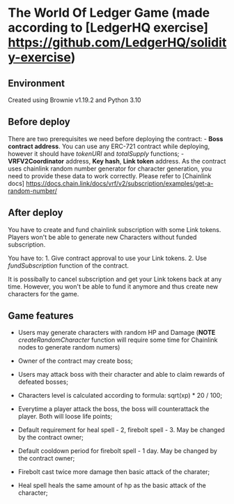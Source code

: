 # The World Of Ledger Game (made according to [LedgerHQ exercise] https://github.com/LedgerHQ/solidity-exercise)


## Environment
Created using Brownie v1.19.2 and Python 3.10

## Before deploy
There are two prerequisites we need before deploying the contract:
    - **Boss contract address**. You can use any ERC-721 contract while deploying, however it should have *tokenURI* and *totalSupply* functions;
    - **VRFV2Coordinator** address, **Key hash**, **Link token** address. As the contract uses chainlink random number generator for character generation, you need to provide these data to work correctly. Please refer to [Chainlink docs] https://docs.chain.link/docs/vrf/v2/subscription/examples/get-a-random-number/

## After deploy
You have to create and fund chainlink subscription with some Link tokens. Players won't be able to generate new Characters without funded subscription. 

You have to: 
    1. Give contract approval to use your Link tokens.
    2. Use *fundSubscription* function of the contract.

It is possibally to cancel subscription and get your Link tokens back at any time. However, you won't be able to fund it anymore and thus create new characters for the game.

## Game features
- Users may generate characters with random HP and Damage (**NOTE** *createRandomCharacter* function will require some time for Chainlink nodes to generate random numers)
- Owner of the contract may create boss;
- Users may attack boss with their character and able to claim rewards of defeated bosses;
- Characters level is calculated according to formula: sqrt(xp) * 20 / 100;
- Everytime a player attack the boss, the boss will counterattack the player. Both will loose life points;

- Default requirement for heal spell - 2, firebolt spell - 3. May be changed by the contract owner;
- Default cooldown period for firebolt spell - 1 day. May be changed by the contract owner;
- Firebolt cast twice more damage then basic attack of the charater;
- Heal spell heals the same amount of hp as the basic attack of the character;